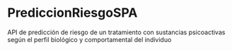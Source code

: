 # PrediccionRiesgoSPA
API de predicción de riesgo de un tratamiento con sustancias psicoactivas según el perfil biológico y comportamental del individuo
